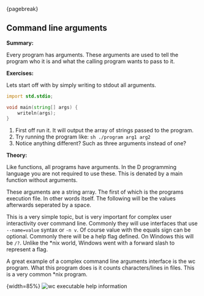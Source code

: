 {pagebreak}

## Command line arguments
**Summary:**

Every program has arguments. These arguments are used to tell the program who it is and what the calling program wants to pass to it. 

**Exercises:**

Lets start off with by simply writing to stdout all arguments.

```D
import std.stdio;

void main(string[] args) {
	writeln(args);
}
```

1. First off run it. It will output the array of strings passed to the program.
2. Try running the program like: ``sh ./program arg1 arg2``
3. Notice anything different? Such as three arguments instead of one?

**Theory:**

Like functions, all programs have arguments. In the D programming language you are not required to use these. This is denated by a main function without arguments.

These arguments are a string array. The first of which is the programs execution file. In other words itself. The following will be the values afterwards seperated by a space.

This is a very simple topic, but is very important for complex user interactivity over command line. Commonly they will use interfaces that use ``--name=value`` syntax or ``-n v``. Of course value with the equals sign can be optional. Commonly there will be a help flag defined. On Windows this will be ``/?``. Unlike the *nix world, Windows went with a forward slash to represent a flag.

A great example of a complex command line arguments interface is the wc program. What this program does is it counts characters/lines in files. This is a very common *nix program.

{width=85%}
![wc executable help information](images/wc_help.png)






